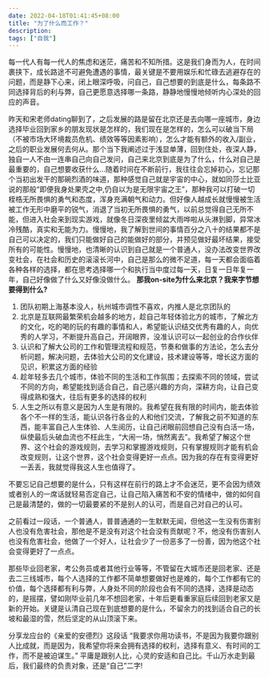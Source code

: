 ```yaml
---
date: 2022-04-18T01:41:45+08:00
title: "为了什么而工作？"
description:
tags: ["自我"]
---
```


每一代人有每一代人的焦虑和迷茫，痛苦和不知所措。这是我们身而为人，在时间裹挟下，成长路途不可避免遭遇的事情，最关键是不要用娱乐和忙碌去逃避存在的问题，而是静下心来，闭上眼深呼吸，问自己，自己想要的到底是什么，每条路不同选择背后的利与弊，自己更愿意选择哪一条路，静静地慢慢地倾听内心深处的回应的声音。

昨天和宋老师dating聊到了，之后发展的路是留在北京还是去向哪一座城市，身边选择毕业回到家乡的朋友现状是怎样的，我们现在是怎样的，怎么可以破当下局（不被市场大环境裁员危机、绩效等等因素影响），怎么才能有额外的收入/副业，之后的职业发展何去何从。那个当下我阐述过于浅显单薄，回到住处，夜深人静，独自一人不由一连串自己向自己发问，自己来北京到底是为了什么，什么对自己是最重要的，自己想要收获什么…随着时间在不断前行，我往往会忘掉初心，忘记那个当初出发干的那碗烈酒的味道，那种感觉自己就是宇宙的中心，就如同莎士比亚说的那般“即便我身处果壳之中,仍自以为是无限宇宙之王”，那种我可以打破一切桎梏无所畏惧的勇气和态度，浑身充满朝气和动力。但好像人越成长就慢慢被生活被工作无形中磨平的锐气，消退了当初无所畏惧的勇气，以前总觉得自己无所不能，但进入社会来到现实游戏，就像冬日深夜里倾盆大雨哗啦从头淋到脚，异常冰冷残酷，真实和无能为力。慢慢地，我了解到世间的事情百分之八十的结果都不是自己可以决定的，我们只能做好自己的能做好的部分，并预见做好最坏结果，接受所有的可能性。慢慢地，也清晰的认识到自己就是一个普通人，没办法改变世界改变社会，在社会和历史的滚滚长河中，自己是那么的微不足道，每一天都会面临着各种各样的选择，都在思考选择哪一个和执行当中度过每一天，日复一日年复一年，自己好像做了什么又好像没做什么。
**那我on-site为什么来北京？我来字节想要得到什么?**

1. 团队初期上海基本没人，杭州城市调性不喜欢，内推人是北京团队的
2. 北京是互联网最繁荣机会越多的地方，趁自己年轻体验北方的城市，了解北方的文化，吃的喝的玩的有趣的事情和人，希望能认识结交优秀有趣的人，向优秀的人学习，不断提升高自己，开阔眼界，没准认识可以一起创业的合作伙伴
3. 认识和了解大公司的工作和管理流程和规范，节奏和做事的方法论，怎么去分析问题，解决问题，去体验大公司的文化建设，技术建设等等，增长这方面的见识，积累这方面的经验
4. 趁年轻多去几个城市，体验不同的生活和工作氛围；去探索不同的领域，尝试不同的方向，希望能找到适合自己，自己感兴趣的方向，深耕方向，让自己变得成熟和强大，往后有更多的选择的权利
5. 人生之所以有意义是因为人生是有限的。我希望在我有限的时间内，能去体验各个不一样的生活，能认识各行各业的人和他们交流，了解我之前不知道的东西，能丰富自己人生体验、人生阅历，让自己闭眼前回想自己没有白活一场，纵使最后头破血流也不枉此生，“大闹一场，悄然离去”。我希望了解这个世界、这个社会的游戏规则，去学习和掌握游戏规则，只有掌握规则才能有机会改变规则，让这个世界，这个社会变得更好一点点。因为我的存在有变得更好一丢丢，我就觉得我这人生也值得了。

不要忘记自己想要的是什么，只有这样在前行的路上才不会迷茫，更不会因为绩效或者别人的一席话就轻易否定自己，让自己陷入痛苦和不安的情绪中，做的如何自己是最清楚的，做的一切最要紧的不是别人的认可，而是自己对自己的认可。

之前看过一段话，一个普通人，普普通通的一生默默无闻，但他这一生没有伤害别人也没有危害社会，那他是不是没有对这个社会没有贡献呢？不，他没有伤害别人也没有危害社会，他做了一个好人，让社会少了一份恶多了一份善，因为他这个社会变得更好了一点点。

那些毕业回老家，考公务员或者其他行业等等，不管留在大城市还是回老家、还是去二三线城市，每个人选择的工作都不简单想要做好也是难的，每个工作都有它的价值，每个选择都有利与弊，人身处不同的阶段也会有不同的选择，选择是动态的，是摇摆，譬如刚毕业前几年不想回老家，十年后更看重家庭后续回到老家又是新的开始。关键是认清自己现在到底想要的是什么，不留余力的找到适合自己的长坡和最湿的雪，然后坚定的从山顶滚下来。

分享龙应台的《亲爱的安德烈》这段话
“我要求你用功读书，不是因为我要你跟别人比成就，而是因为，我希望你将来会拥有选择的权利，选择有意义、有时间的工作，而不是被迫谋生。”
平庸是跟别人比，心灵的安适和自己比。千山万水走到最后，我们最终的负责对象，还是“自己”二字!